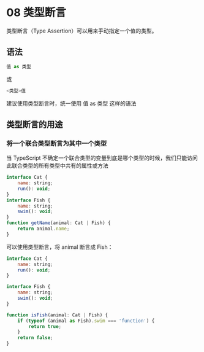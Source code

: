 # 08 类型断言

类型断言（Type Assertion）可以用来手动指定一个值的类型。

## 语法
```js
值 as 类型
```
或
```js
<类型>值
```
建议使用类型断言时，统一使用 值 as 类型 这样的语法

## 类型断言的用途
### 将一个联合类型断言为其中一个类型
当 TypeScript 不确定一个联合类型的变量到底是哪个类型的时候，我们只能访问此联合类型的所有类型中共有的属性或方法
```js
interface Cat {
    name: string;
    run(): void;
}
interface Fish {
    name: string;
    swim(): void;
}
function getName(animal: Cat | Fish) {
    return animal.name;
}
```
可以使用类型断言，将 animal 断言成 Fish：
```js
interface Cat {
    name: string;
    run(): void;
}

interface Fish {
    name: string;
    swim(): void;
}

function isFish(animal: Cat | Fish) {
    if (typeof (animal as Fish).swim === 'function') {
        return true;
    }
    return false;
}
```